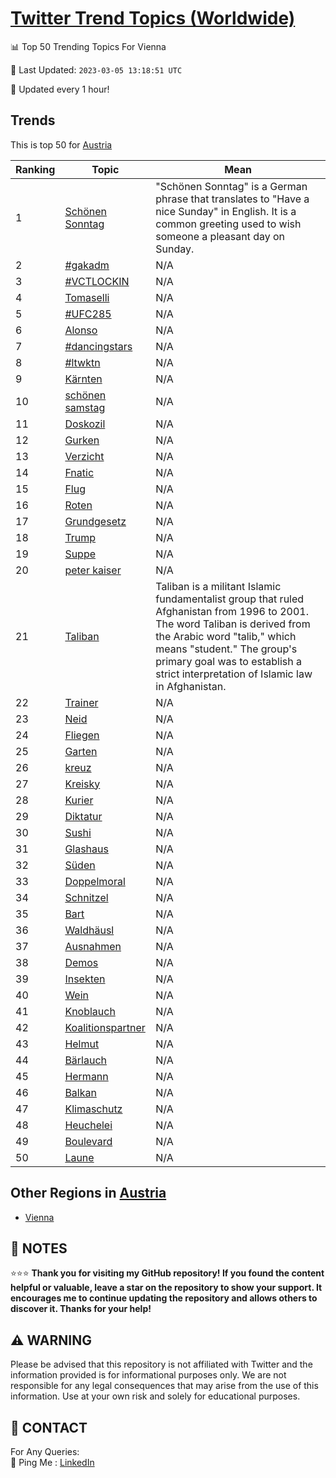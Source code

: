 [Twitter Trend Topics (Worldwide)](https://github.com/ErcinDedeoglu/Twitter-Trend-Topics)
==========


📊 Top 50 Trending Topics For Vienna

📆 Last Updated: `2023-03-05 13:18:51 UTC`

🔧 Updated every 1 hour!


## Trends

This is top 50 for [Austria](</Austria>)

| Ranking | Topic | Mean |
| ------- | ------------ | ------------ |
| 1 | [Schönen Sonntag](http://twitter.com/search?q=Sch%c3%b6nen+Sonntag) | "Schönen Sonntag" is a German phrase that translates to "Have a nice Sunday" in English. It is a common greeting used to wish someone a pleasant day on Sunday. |
| 2 | [#gakadm](http://twitter.com/search?q=%23gakadm) | N/A |
| 3 | [#VCTLOCKIN](http://twitter.com/search?q=%23VCTLOCKIN) | N/A |
| 4 | [Tomaselli](http://twitter.com/search?q=Tomaselli) | N/A |
| 5 | [#UFC285](http://twitter.com/search?q=%23UFC285) | N/A |
| 6 | [Alonso](http://twitter.com/search?q=Alonso) | N/A |
| 7 | [#dancingstars](http://twitter.com/search?q=%23dancingstars) | N/A |
| 8 | [#ltwktn](http://twitter.com/search?q=%23ltwktn) | N/A |
| 9 | [Kärnten](http://twitter.com/search?q=K%c3%a4rnten) | N/A |
| 10 | [schönen samstag](http://twitter.com/search?q=sch%c3%b6nen+samstag) | N/A |
| 11 | [Doskozil](http://twitter.com/search?q=Doskozil) | N/A |
| 12 | [Gurken](http://twitter.com/search?q=Gurken) | N/A |
| 13 | [Verzicht](http://twitter.com/search?q=Verzicht) | N/A |
| 14 | [Fnatic](http://twitter.com/search?q=Fnatic) | N/A |
| 15 | [Flug](http://twitter.com/search?q=Flug) | N/A |
| 16 | [Roten](http://twitter.com/search?q=Roten) | N/A |
| 17 | [Grundgesetz](http://twitter.com/search?q=Grundgesetz) | N/A |
| 18 | [Trump](http://twitter.com/search?q=Trump) | N/A |
| 19 | [Suppe](http://twitter.com/search?q=Suppe) | N/A |
| 20 | [peter kaiser](http://twitter.com/search?q=peter+kaiser) | N/A |
| 21 | [Taliban](http://twitter.com/search?q=Taliban) | Taliban is a militant Islamic fundamentalist group that ruled Afghanistan from 1996 to 2001. The word Taliban is derived from the Arabic word "talib," which means "student." The group's primary goal was to establish a strict interpretation of Islamic law in Afghanistan. |
| 22 | [Trainer](http://twitter.com/search?q=Trainer) | N/A |
| 23 | [Neid](http://twitter.com/search?q=Neid) | N/A |
| 24 | [Fliegen](http://twitter.com/search?q=Fliegen) | N/A |
| 25 | [Garten](http://twitter.com/search?q=Garten) | N/A |
| 26 | [kreuz](http://twitter.com/search?q=kreuz) | N/A |
| 27 | [Kreisky](http://twitter.com/search?q=Kreisky) | N/A |
| 28 | [Kurier](http://twitter.com/search?q=Kurier) | N/A |
| 29 | [Diktatur](http://twitter.com/search?q=Diktatur) | N/A |
| 30 | [Sushi](http://twitter.com/search?q=Sushi) | N/A |
| 31 | [Glashaus](http://twitter.com/search?q=Glashaus) | N/A |
| 32 | [Süden](http://twitter.com/search?q=S%c3%bcden) | N/A |
| 33 | [Doppelmoral](http://twitter.com/search?q=Doppelmoral) | N/A |
| 34 | [Schnitzel](http://twitter.com/search?q=Schnitzel) | N/A |
| 35 | [Bart](http://twitter.com/search?q=Bart) | N/A |
| 36 | [Waldhäusl](http://twitter.com/search?q=Waldh%c3%a4usl) | N/A |
| 37 | [Ausnahmen](http://twitter.com/search?q=Ausnahmen) | N/A |
| 38 | [Demos](http://twitter.com/search?q=Demos) | N/A |
| 39 | [Insekten](http://twitter.com/search?q=Insekten) | N/A |
| 40 | [Wein](http://twitter.com/search?q=Wein) | N/A |
| 41 | [Knoblauch](http://twitter.com/search?q=Knoblauch) | N/A |
| 42 | [Koalitionspartner](http://twitter.com/search?q=Koalitionspartner) | N/A |
| 43 | [Helmut](http://twitter.com/search?q=Helmut) | N/A |
| 44 | [Bärlauch](http://twitter.com/search?q=B%c3%a4rlauch) | N/A |
| 45 | [Hermann](http://twitter.com/search?q=Hermann) | N/A |
| 46 | [Balkan](http://twitter.com/search?q=Balkan) | N/A |
| 47 | [Klimaschutz](http://twitter.com/search?q=Klimaschutz) | N/A |
| 48 | [Heuchelei](http://twitter.com/search?q=Heuchelei) | N/A |
| 49 | [Boulevard](http://twitter.com/search?q=Boulevard) | N/A |
| 50 | [Laune](http://twitter.com/search?q=Laune) | N/A |



## Other Regions in [Austria](</Austria>)

* [Vienna](</Austria/Vienna.md>)



## 📝 NOTES

⭐⭐⭐ **Thank you for visiting my GitHub repository! If you found the content helpful or valuable, leave a star on the repository to show your support. It encourages me to continue updating the repository and allows others to discover it. Thanks for your help!**


## ⚠️ WARNING

Please be advised that this repository is not affiliated with Twitter and the information provided is for informational purposes only. We are not responsible for any legal consequences that may arise from the use of this information. Use at your own risk and solely for educational purposes.


## 📨 CONTACT

 For Any Queries:  
            🏓 Ping Me : [LinkedIn](https://www.linkedin.com/in/ercindedeoglu/)
